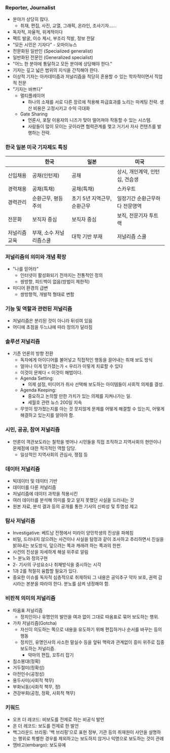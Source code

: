 ### Reporter, Journalist
- 분야가 상당히 많다.
	- 취재, 편집, 사진, 교열, 그래픽, 온라인, 조사기자......
- 독자적, 자율적, 위계적이다
- 팩트 발굴, 이슈 제시, 부조리 적발, 정보 전달
- "모든 시민은 기자다" - 오마이뉴스
- 전문화된 일반인 (Specialized generalist)
- 일반화된 전문인 (Generalized specialist)
- "어느 한 분야에 통달하고 모든 분야에 상당해야 한다."
- 기자는 깊고 넓은 범위의 지식을 간직해야 한다.
- 이상적 기자는 아카데미즘과 저널리즘을 적당히 혼용할 수 있는 학자적이면서 직업적 전문
- "기자는 바쁘다"
	- 멀티플레이어
		- 하나의 소재를 서로 다른 장르에 적용해 파급효과를 노리는 마케팅 전략. 생산 비용은 고정시키고 수익 극대화
	- Gate Sharing
		- 언론사, 포탈 이용자의 니즈가 맞아 떨어져야 작동할 수 있는 시스템.
		- 사람들이 많이 모이는 곳이라면 협력관계를 맺고 거기서 자사 컨텐츠를 발행하는 전략.
### 한국 일본 미국 기자제도 특징

|        | 한국            | 일본               | 미국                 |
| ------ | ------------- | ---------------- | ------------------ |
| 신입채용   | 공채(인턴제)       | 공채               | 상시, 개인계약, 인턴십, 견습생 |
| 경력채용   | 공채(특채)        | 공채(특채)           | 스카우트               |
| 경력관리   | 순환근무, 평등주의    | 초기 5년 지역근무, 순환근무 | 일정기간 순환근무하다 전문영역   |
| 전문화    | 보직자 중심        | 보직자 중심           | 보직, 전문기자 투트랙       |
| 저널리즘교육 | 부재, 소수 저널리즘스쿨 | 대학 기반 부재         | 저널리즘 스쿨            |

### 저널리즘의 의미와 개념 확장
- "나를 믿어라"
	- 인터넷이 활성화되기 전까지는 전통적인 정의
	- 쌍방향, 피드백이 없음(방법이 제한적)
- 미디어 환경의 급변
	- 쌍방향적, 개발적 형태로 변함
### 기능 및 역할과 관련된 저널리즘
- 저널리즘은 분리된 것이 아니라 뒤섞여 있음
- 어디에 초점을 두느냐에 따라 정의가 달라짐

### 솔루션 저널리즘
- 기존 언론의 방향 전환
	- 독자에게 아이디어를 불어넣고 직접적인 행동을 끌어내는 취재 보도 방식
	- 얼마나 이게 망가졌는가 < 우리가 이렇게 치료할 수 있다
	- 이것이 문제다 < 이것이 해법이다.
	- Agenda Setting:
		- 의제 설정, 미디어가 취사 선택해 보도하는 아이템들이 사회적 의제를 결성.
	- Agenda Keeping: 
		- 중요하고 논의할 만한 가치가 있는 의제를 지켜나가는 일.
		- 세월호 관련 뉴스 200일 지속
	- 무엇이 망가졌는지를 아는 것 뭇지않게 문제를 어떻게 해결할 수 있는지, 어떻게 해결하고 있는지를 알아야 함.
### 시민, 공공, 참여 저널리즘
- 언론이 객관보도라는 철학을 벗어나 시민들을 직접 조직하고 지역사회의 현안이나 문제점에 대한 적극적인 역할 담당.
	- 일상적인 지역사회의 관심사, 쟁점 등
### 데이터 저널리즘
- 빅데이터 및 데이터 기반
- 데이터를 다룬 저널리즘
- 저널리즘에 데이터 과학을 적용시킨 
- 여러 데이터를 분석해 의미를 찾고 알지 못했던 사실을 드러내는 것
- 원본 자료, 분석 결과 등의 공개를 통한 기사의 신뢰성 및 투명성 제고
### 탐사 저널리즘
- Investigative: 베트남 전쟁에서 미라이 양민학생의 진상을 파헤침
- 비밀, 드러내지 않으려는 사건이나 사실을 탐정과 같이 조사하고 추리하면서 진실을 밝혀내는 보도방식, 덮으려는 쪽과 캐래려 하는 쪽과의 한판.
- 사건의 진상을 자세하게 해설 위주로 알림
- 1- 분노와 정의구현
- 2- 기사의 구성요소나 취재방식을 중시하는 시각
- 1과 2를 적절히 융합할 필요가 있다.
- 중요한 이슈를 독자적 심층적으로 취재하되 그 내용은 공익추구 약자 보호, 권력 감시라는 본분을 따라야 한다. 분노를 삼켜 냉정해야 함.

### 비판적 의미의 저널리즘
- 따옴표 저널리즘
	- 정치인이나 유명인의 발언을 여과 없이 그대로 따옴표로 묶어 보도하는 행위.
- 가차 저널리즘(Gotcha)
	- 자신이 의도하는 쪽으로 내용을 유도하기 위해 편집하거나 순서를 바꾸는 등의 행동
	- 정치인, 유명인사의 사소한 말실수 등을 앞뒤 맥락과 관계없이 흥미 위주로 집중 보도하는 저널리즘.
		- 악마의 편집, 꼬투리 잡기
- 침소봉대(정확)
- 거두절미(정확성)
- 아전인수(공정성)
- 용두사미(사회적 책무)
- 부화뇌동(사회적 책무, 정)
- 견강부회(공정, 정확, 사회적 책무)

### 키워드
- 오프 더 레코드: 비보도를 전제로 하는 비공식 발언
- 온 더 레코드: 보도를 전제로 한 발언
- 백그라운드 브리핑: '백 브리핑'으로 표현 정부, 기관 등의 취재원이 사안을 설명하는 행위로 특별한 경우를 제외하고는 보도하지 않거나 익명으로 보도하는 것이 관례
- 앰바고(embargo): 보도유예